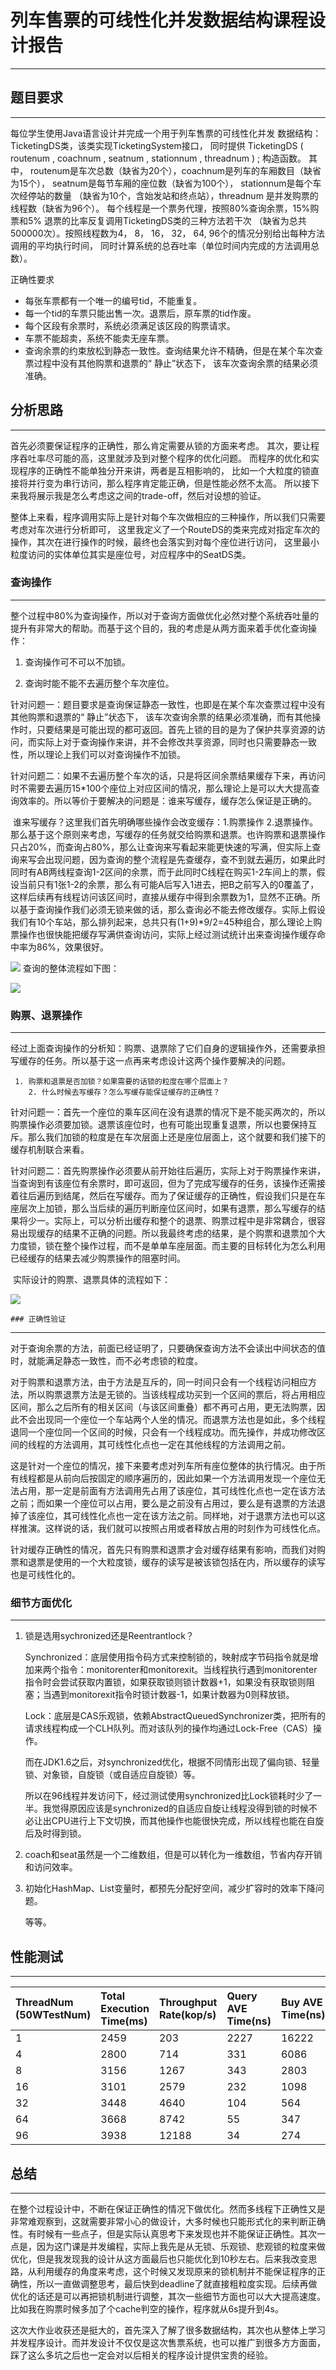 # 列车售票的可线性化并发数据结构课程设计报告
------

## 题目要求
------

每位学生使用Java语言设计并完成一个用于列车售票的可线性化并发 
数据结构：TicketingDS类，该类实现TicketingSystem接口，
同时提供 TicketingDS ( routenum , coachnum , seatnum , stationnum , threadnum ) ; 
构造函数。 其中， routenum是车次总数（缺省为20个），coachnum是列车的车厢数目（缺省为15个），
seatnum是每节车厢的座位数（缺省为100个）， stationnum是每个车次经停站的数量
（缺省为10个，含始发站和终点站），threadnum 是并发购票的线程数（缺省为96个）。
每个线程是一个票务代理，按照80%查询余票，15%购票和5% 退票的比率反复调用TicketingDS类的三种方法若干次
（缺省为总共500000次）。按照线程数为4， 8， 16， 32， 64,  96个的情况分别给出每种方法调用的平均执行时间，
同时计算系统的总吞吐率（单位时间内完成的方法调用总数）。

正确性要求
- 每张车票都有一个唯一的编号tid，不能重复。
- 每一个tid的车票只能出售一次。退票后，原车票的tid作废。
- 每个区段有余票时，系统必须满足该区段的购票请求。
- 车票不能超卖，系统不能卖无座车票。
- 查询余票的约束放松到静态一致性。查询结果允许不精确，但是在某个车次查票过程中没有其他购票和退票的“ 静止”状态下， 该车次查询余票的结果必须准确。

## 分析思路
------  
  首先必须要保证程序的正确性，那么肯定需要从锁的方面来考虑。
其次，要让程序吞吐率尽可能的高，这里就涉及到对整个程序的优化问题。
而程序的优化和实现程序的正确性不能单独分开来讲，两者是互相影响的，
比如一个大粒度的锁直接将并行变为串行访问，那么程序肯定能正确，但是性能必然不太高。
所以接下来我将展示我是怎么考虑这之间的trade-off，然后对设想的验证。  

整体上来看，程序调用实际上是针对每个车次做相应的三种操作，所以我们只需要考虑对车次进行分析即可，
这里我定义了一个RouteDS的类来完成对指定车次的操作，其次在进行操作的时候，最终也会落实到对每个座位进行访问，
这里最小粒度访问的实体单位其实是座位号，对应程序中的SeatDS类。

### 查询操作
------

整个过程中80%为查询操作，所以对于查询方面做优化必然对整个系统吞吐量的提升有非常大的帮助。而基于这个目的，我的考虑是从两方面来着手优化查询操作：

1. 查询操作可不可以不加锁。  
   
2. 查询时能不能不去遍历整个车次座位。
   
针对问题一：题目要求是查询保证静态一致性，也即是在某个车次查票过程中没有其他购票和退票的“ 静止”状态下， 该车次查询余票的结果必须准确，而有其他操作时，只要结果是可能出现的都可返回。首先上锁的目的是为了保护共享资源的访问，而实际上对于查询操作来讲，并不会修改共享资源，同时也只需要静态一致性，所以理论上我们可以对查询操作不加锁。

针对问题二：如果不去遍历整个车次的话，只是将区间余票结果缓存下来，再访问时不需要去遍历15*100个座位上对应区间的情况，那么理论上是可以大大提高查询效率的。所以等价于要解决的问题是：谁来写缓存，缓存怎么保证是正确的。

​     谁来写缓存？这里我们首先明确哪些操作会改变缓存：1.购票操作 2.退票操作。那么基于这个原则来考虑，写缓存的任务就交给购票和退票。也许购票和退票操作只占20%，而查询占80%，那么让查询来写看起来能更快速的写满，但实际上查询来写会出现问题，因为查询的整个流程是先查缓存，查不到就去遍历，如果此时同时有AB两线程查询1-2区间的余票，而于此同时C线程在购买1-2车间上的票，假设当前只有1张1-2的余票，那么有可能A后写入1进去，把B之前写入的0覆盖了，这样后续再有线程访问该区间时，直接从缓存中得到余票数为1，显然不正确。所以基于查询操作我们必须无锁来做的话，那么查询必不能去修改缓存。实际上假设我们有10个车站，那么排列起来，总共只有(1+9)*9/2=45种组合，那么理论上购票操作也很快能把缓存写满供查询访问，实际上经过测试统计出来查询操作缓存命中率为86%，效果很好。                                 

![](http://s3-cn-east-1.qiniucs.com/20200430205456.png)
​        查询的整体流程如下图：

![](http://s3-cn-east-1.qiniucs.com/20200430205941.png)




 ### 购票、退票操作

------

​    经过上面查询操作的分析知：购票、退票除了它们自身的逻辑操作外，还需要承担写缓存的任务。所以基于这一点再来考虑设计这两个操作要解决的问题。

     1. 购票和退票是否加锁？如果需要的话锁的粒度在哪个层面上？
        2. 什么时候去写缓存？怎么写缓存能保证缓存的正确性？

​    针对问题一：首先一个座位的乘车区间在没有退票的情况下是不能买两次的，所以购票操作必须要加锁。退票该座位时，也有可能出现重复退票，所以也要保持互斥。那么我们加锁的粒度是在车次层面上还是座位层面上，这个就要和我们接下的缓存机制联合来看。

​    针对问题二：首先购票操作必须要从前开始往后遍历，实际上对于购票操作来讲，当查询到有该座位有余票时，即可返回，但为了完成写缓存的任务，该操作还需接着往后遍历到结尾，然后在写缓存。而为了保证缓存的正确性，假设我们只是在车座层次上加锁，那么当后续的遍历判断座位区间时，如果有退票，那么写缓存的结果将少一。实际上，可以分析出缓存和整个的退票、购票过程中是非常耦合，很容易出现缓存的结果不正确的问题。所以我最终考虑的结果，是个购票和退票加个大力度锁，锁在整个操作过程，而不是单单车座层面。而主要的目标转化为怎么利用已经缓存的结果去减少购票操作的阻塞时间。

​     实际设计的购票、退票具体的流程如下：

![](http://s3-cn-east-1.qiniucs.com/20200430210105.png)



    ### 正确性验证

------

对于查询余票的方法，前面已经证明了，只要确保查询方法不会读出中间状态的值时，就能满足静态一致性，而不必考虑锁的粒度。

对于购票和退票方法，由于方法是互斥的，同一时间只会有一个线程访问相应方法，所以购票退票方法是无锁的。当该线程成功买到一个区间的票后，将占用相应区间，那么之后所有的相关区间（与该区间重叠）都不再可占用，更无法购票，因此不会出现同一个座位一个车站两个人坐的情况。而退票方法也是如此，多个线程退同一个座位同一个区间的时候，只会有一个线程成功。而先操作，并成功修改区间的线程的方法调用，其可线性化点也一定在其他线程的方法调用之前。

这是针对一个座位的情况，接下来要考虑对列车所有座位整体的执行情况。由于所有线程都是从前向后按固定的顺序遍历的，因此如果一个方法调用发现一个座位无法占用，那一定是前面有方法调用先占用了该座位，其可线性化点也一定在该方法之前；而如果一个座位可以占用，要么是之前没有占用过，要么是有退票的方法退掉了该座位，其可线性化点也一定在该方法之前。同样地，对于退票方法也可以这样推演。这样说的话，我们就可以按照占用或者释放占用的时刻作为可线性化点。

针对缓存正确性的情况，首先只有购票和退票才会对缓存结果有影响，而我们对购票和退票是使用的一个大粒度锁，缓存的读写是被该锁包括在内，所以缓存的读写也是可线性化的。



### 细节方面优化

------

1. 锁是选用sychronized还是Reentrantlock？

   Synchronized：底层使用指令码方式来控制锁的，映射成字节码指令就是增加来两个指令：monitorenter和monitorexit。当线程执行遇到monitorenter指令时会尝试获取内置锁，如果获取锁则锁计数器+1，如果没有获取锁则阻塞；当遇到monitorexit指令时锁计数器-1，如果计数器为0则释放锁。

   Lock：底层是CAS乐观锁，依赖AbstractQueuedSynchronizer类，把所有的请求线程构成一个CLH队列。而对该队列的操作均通过Lock-Free（CAS）操作。

   而在JDK1.6之后，对synchronized优化，根据不同情形出现了偏向锁、轻量锁、对象锁，自旋锁（或自适应自旋锁）等。

   所以在96线程并发访问下，经过测试使用synchronized比Lock锁耗时少了一半。我觉得原因应该是synchronized的自适应自旋让线程没得到锁的时候不必让出CPU进行上下文切换，而其他操作也能很快完成，所以线程也能在自旋后及时得到锁。

2. coach和seat虽然是一个二维数组，但是可以转化为一维数组，节省内存开销和访问效率。

3. 初始化HashMap、List变量时，都预先分配好空间，减少扩容时的效率下降问题。

   等等。



## 性能测试

------

| ThreadNum (50WTestNum) | Total Execution Time(ms) | Throughput Rate(kop/s) | Query AVE Time(ns) | Buy AVE Time(ns) | Refund AVE Time(ns) |
| :--------------------- | :----------------------- | :--------------------- | :----------------- | :--------------- | :------------------ |
| 1                      | 2459                     | 203                    | 2227               | 16222            | 13812               |
| 4                      | 2800                     | 714                    | 331                | 6086             | 4407                |
| 8                      | 3156                     | 1267                   | 343                | 2803             | 1861                |
| 16                     | 3101                     | 2579                   | 232                | 1098             | 742                 |
| 32                     | 3448                     | 4640                   | 104                | 564              | 942                 |
| 64                     | 3668                     | 8742                   | 55                 | 347              | 367                 |
| 96                     | 3938                     | 12188                  | 34                 | 274              | 263                 |



## 总结

------

在整个过程设计中，不断在保证正确性的情况下做优化。然而多线程下正确性又是非常难观察到，这就需要非常小心的做设计，大多时候也只能形式化的来判断正确性。有时候有一些点子，但是实际认真思考下来发现也并不能保证正确性。其次一点是，因为这门课是并发编程，实际上我先是从无锁、乐观锁、悲观锁的粒度来做优化，但是我发现我的设计从这方面最后也只能优化到10秒左右。后来我改变思路，从利用缓存的角度来考虑，这个时候又发现原来的锁机制并不能保证程序的正确性，所以一直做调整思考，最后快到deadline了就直接粗粒度实现。后续再做优化的话还是可以再把锁机制进行调整，其次一些细节方面也可以大大提高速度。比如我在购票时候多加了个cache判空的操作，程序就从6s提升到4s。

这次大作业收获还是挺大的，首先深入了解了很多数据结构，其次也从整体上学习并发程序设计。而并发设计不仅仅是这次售票系统，也可以推广到很多方方面面，踩了这么多坑之后也一定会对以后相关的程序设计提供宝贵的经验。